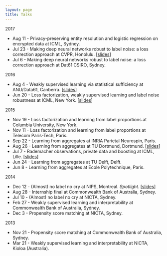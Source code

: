 ```yaml
---
layout: page
title: Talks
---
```


2017

- Aug 11 - Privacy-preserving entity resolution and logistic regression on encrypted data at ICML, Sydney.
- Jul 23 - Making deep neural networks robust to label noise: a loss correction approach at CVPR, Honolulu.
[[slides]({{site.baseurl}}assets/slides/2017_CVPR.pdf)]
- Jul 6 - Making deep neural networks robust to label noise: a loss correction approach at Dat61 CSIRO, Sydney.

2016

- Aug 4 - Weakly supervised learning via statistical sufficiency at ANU/Data61, Canberra.
  [[slides]({{site.baseurl}}assets/slides/phd_thesis.pdf)]
- Jun 20 - Loss factorization, weakly supervised learning and label noise robustness at ICML, New York.
  [[slides]({{site.baseurl}}assets/slides/2016_ICML.pdf)]

2015

- Nov 19 - Loss factorization and learning from label proportions at Columbia University, New York.
- Nov 11 - Loss factorization and learning from label proportions at Telecom Paris-Tech, Paris.
- Sep 22 - Learning from aggregates at INRIA Parietal Neurospin, Paris.
- Aug 26 - Learning from aggregates at TU Dortmund, Dortmund. [[slides]({{site.baseurl}}assets/slides/2015_TU_Dortmund.pdf)]
- Jul 7 - Rademacher observations, private data and boosting at ICML, Lille. [[slides]({{site.baseurl}}assets/slides/2015_ICML.pdf)]
- Jun 24 - Learning from aggregates at TU Delft, Delft.
- Jun 8 - Learning from aggregates at Ecole Polytechnique, Paris.

2014

- Dec 12 - (Almost) no label no cry at NIPS, Montreal. *Spotlight*.
[[slides]({{site.baseurl}}assets/slides/2014_NIPS.pdf)]
- Aug 28 - Internship final at Commonwealth Bank of Australia, Sydney.
- Jul 10 - (Almost) no label no cry at NICTA, Sydney.
- Feb 27 - Weakly supervised learning and interpretability at Commonwealth Bank of Australia, Sydney.
- Dec 3 - Propensity score matching at NICTA, Sydney.

2013

- Nov 21 - Propensity score matching at Commonwealth Bank of Australia, Sydney.
- Mar 21 - Weakly supervised learning and interpretability at NICTA, Kioloa (Australia).
